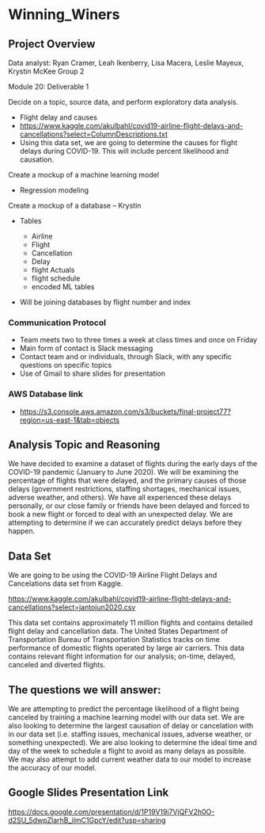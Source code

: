 # Winning_Winers
## Project Overview

Data analyst: Ryan Cramer, Leah Ikenberry, Lisa Macera, Leslie Mayeux, Krystin McKee
Group 2

Module 20: Deliverable 1
 
Decide on a topic, source data, and perform exploratory data analysis.
- Flight delay and causes
- https://www.kaggle.com/akulbahl/covid19-airline-flight-delays-and-cancellations?select=ColumnDescriptions.txt
- Using this data set, we are going to determine the causes for flight delays during COVID-19. This will include percent likelihood and causation.

Create a mockup of a machine learning model
- Regression modeling

Create a mockup of a database – Krystin

- Tables
   - Airline 
   - Flight
   - Cancellation
   - Delay 
   - flight Actuals
   - flight schedule
   - encoded ML tables
   
- Will be joining databases by flight number and index

### Communication Protocol
-	Team meets two to three times a week at class times and once on Friday
-	Main form of contact is Slack messaging
-	Contact team and or individuals, through Slack, with any specific questions on specific topics
-	Use of Gmail to share slides for presentation 

### AWS Database link
-	https://s3.console.aws.amazon.com/s3/buckets/final-project77?region=us-east-1&tab=objects

## Analysis Topic and Reasoning
We have decided to examine a dataset of flights during the early days of the COVID-19 pandemic (January to June 2020). We will be examining the percentage of flights that were delayed, and the primary causes of those delays (government restrictions, staffing shortages, mechanical issues, adverse weather, and others). We have all experienced these delays personally, or our close family or friends have been delayed and forced to book a new flight or forced to deal with an unexpected delay. We are attempting to determine if we can accurately predict delays before they happen.

## Data Set
We are going to be using the COVID-19 Airline Flight Delays and Cancelations data set from Kaggle.

https://www.kaggle.com/akulbahl/covid19-airline-flight-delays-and-cancellations?select=jantojun2020.csv

This data set contains approximately 11 million flights and contains detailed flight delay and cancellation data. The United States Department of Transportation Bureau of Transportation Statistics tracks on time performance of domestic flights operated by large air carriers. This data contains relevant flight information for our analysis; on-time, delayed, canceled and diverted flights.

## The questions we will answer:
We are attempting to predict the percentage likelihood of a flight being canceled by training a machine learning model with our data set. We are also looking to determine the largest causation of delay or cancelation with in our data set (i.e. staffing issues, mechanical issues, adverse weather, or something unexpected). We are also looking to determine the ideal time and day of the week to schedule a flight to avoid as many delays as possible. We may also attempt to add current weather data to our model to increase the accuracy of our model.

## Google Slides Presentation Link
https://docs.google.com/presentation/d/1P19V19i7VjQFV2h0O-d2SU_5dwpZlarhB_ilmC1GpcY/edit?usp=sharing


